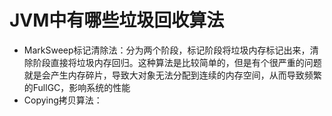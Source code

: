 # JVM中有哪些垃圾回收算法
- MarkSweep标记清除法：分为两个阶段，标记阶段将垃圾内存标记出来，清除阶段直接将垃圾内存回归。这种算法是比较简单的，但是有个很严重的问题就是会产生内存碎片，导致大对象无法分配到连续的内存空间，从而导致频繁的FullGC，影响系统的性能
- Copying拷贝算法：